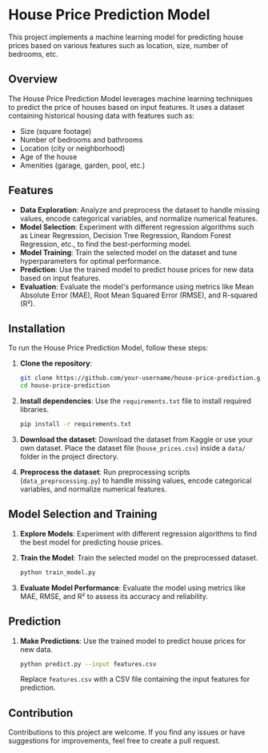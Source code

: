 
# House Price Prediction Model

This project implements a machine learning model for predicting house prices based on various features such as location, size, number of bedrooms, etc.

## Overview

The House Price Prediction Model leverages machine learning techniques to predict the price of houses based on input features. It uses a dataset containing historical housing data with features such as:
- Size (square footage)
- Number of bedrooms and bathrooms
- Location (city or neighborhood)
- Age of the house
- Amenities (garage, garden, pool, etc.)

## Features

- **Data Exploration**: Analyze and preprocess the dataset to handle missing values, encode categorical variables, and normalize numerical features.
- **Model Selection**: Experiment with different regression algorithms such as Linear Regression, Decision Tree Regression, Random Forest Regression, etc., to find the best-performing model.
- **Model Training**: Train the selected model on the dataset and tune hyperparameters for optimal performance.
- **Prediction**: Use the trained model to predict house prices for new data based on input features.
- **Evaluation**: Evaluate the model's performance using metrics like Mean Absolute Error (MAE), Root Mean Squared Error (RMSE), and R-squared (R²).


## Installation

To run the House Price Prediction Model, follow these steps:

1. **Clone the repository**:
   ```bash
   git clone https://github.com/your-username/house-price-prediction.git
   cd house-price-prediction
   ```

2. **Install dependencies**:
   Use the `requirements.txt` file to install required libraries.
   ```bash
   pip install -r requirements.txt
   ```

3. **Download the dataset**:
   Download the dataset from Kaggle or use your own dataset.
   Place the dataset file (`house_prices.csv`) inside a `data/` folder in the project directory.

4. **Preprocess the dataset**:
   Run preprocessing scripts (`data_preprocessing.py`) to handle missing values, encode categorical variables, and normalize numerical features.

## Model Selection and Training

1. **Explore Models**:
   Experiment with different regression algorithms to find the best model for predicting house prices.

2. **Train the Model**:
   Train the selected model on the preprocessed dataset.
   ```bash
   python train_model.py
   ```

3. **Evaluate Model Performance**:
   Evaluate the model using metrics like MAE, RMSE, and R² to assess its accuracy and reliability.

## Prediction

1. **Make Predictions**:
   Use the trained model to predict house prices for new data.
   ```bash
   python predict.py --input features.csv
   ```

   Replace `features.csv` with a CSV file containing the input features for prediction.


## Contribution

Contributions to this project are welcome. If you find any issues or have suggestions for improvements, feel free to create a pull request.

